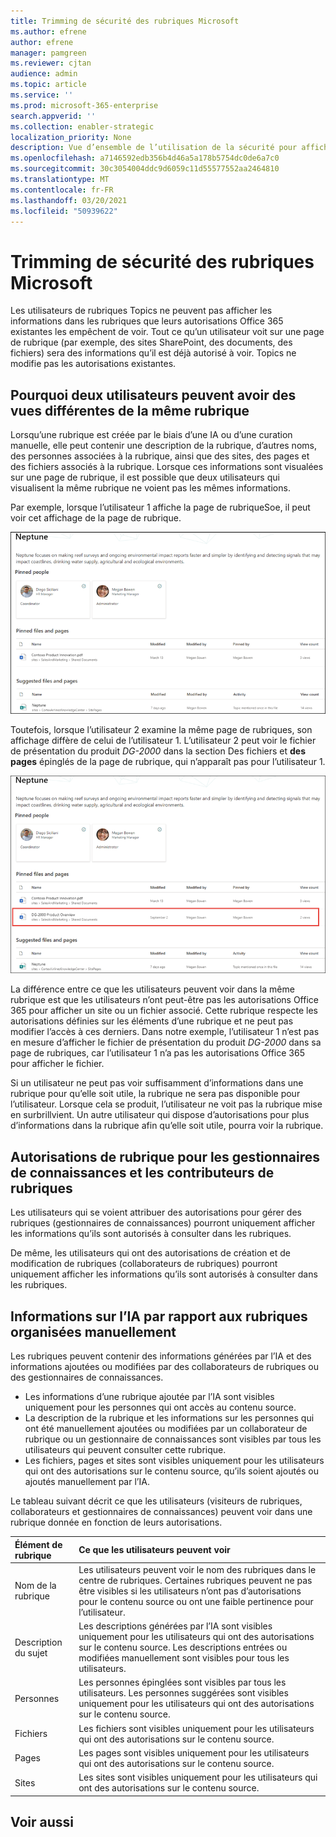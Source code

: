 ```yaml
---
title: Trimming de sécurité des rubriques Microsoft
ms.author: efrene
author: efrene
manager: pamgreen
ms.reviewer: cjtan
audience: admin
ms.topic: article
ms.service: ''
ms.prod: microsoft-365-enterprise
search.appverid: ''
ms.collection: enabler-strategic
localization_priority: None
description: Vue d’ensemble de l’utilisation de la sécurité pour afficher les rubriques.
ms.openlocfilehash: a7146592edb356b4d46a5a178b5754dc0de6a7c0
ms.sourcegitcommit: 30c3054004ddc9d6059c11d55577552aa2464810
ms.translationtype: MT
ms.contentlocale: fr-FR
ms.lasthandoff: 03/20/2021
ms.locfileid: "50939622"
---
```

# <a name="microsoft-viva-topics-security-trimming"></a>Trimming de sécurité des rubriques Microsoft 

Les utilisateurs de rubriques Topics ne peuvent pas afficher les informations dans les rubriques que leurs autorisations Office 365 existantes les empêchent de voir. Tout ce qu’un utilisateur voit sur une page de rubrique (par exemple, des sites SharePoint, des documents, des fichiers) sera des informations qu’il est déjà autorisé à voir. Topics ne modifie pas les autorisations existantes.

## <a name="why-two-users-may-have-different-views-of-the-same-topic"></a>Pourquoi deux utilisateurs peuvent avoir des vues différentes de la même rubrique

Lorsqu’une rubrique est créée par le biais d’une IA ou d’une curation manuelle, elle peut contenir une description de la rubrique, d’autres noms, des personnes associées à la rubrique, ainsi que des sites, des pages et des fichiers associés à la rubrique. Lorsque ces informations sont visualées sur une page de rubrique, il est possible que deux utilisateurs qui visualisent la même rubrique ne voient pas les mêmes informations.
  
Par exemple, lorsque l’utilisateur 1 affiche la page de rubriqueSoe, il peut voir cet affichage de la page de rubrique.

![Rubrique de l’utilisateur 1](../media/knowledge-management/user2-topic-view.png) </br> 

Toutefois, lorsque l’utilisateur 2 examine la même page de rubriques, son affichage diffère de celui de l’utilisateur 1.  L’utilisateur 2 peut voir le fichier de présentation du produit *DG-2000* dans la section Des fichiers et **des pages** épinglés de la page de rubrique, qui n’apparaît pas pour l’utilisateur 1. 

![Rubrique de Rubrique pour l’utilisateur 2](../media/knowledge-management/user1-topic-view.png) </br> 

La différence entre ce que les utilisateurs peuvent voir dans la même rubrique est que les utilisateurs n’ont peut-être pas les autorisations Office 365 pour afficher un site ou un fichier associé.  Cette rubrique respecte les autorisations définies sur les éléments d’une rubrique et ne peut pas modifier l’accès à ces derniers. Dans notre exemple, l’utilisateur 1 n’est pas en mesure d’afficher le fichier de présentation du produit *DG-2000* dans sa page de rubriques, car l’utilisateur 1 n’a pas les autorisations Office 365 pour afficher le fichier.

Si un utilisateur ne peut pas voir suffisamment d’informations dans une rubrique pour qu’elle soit utile, la rubrique ne sera pas disponible pour l’utilisateur. Lorsque cela se produit, l’utilisateur ne voit pas la rubrique mise en surbrillvient. Un autre utilisateur qui dispose d’autorisations pour plus d’informations dans la rubrique afin qu’elle soit utile, pourra voir la rubrique.


## <a name="topic-permissions-for-knowledge-managers-and-topic-contributors"></a>Autorisations de rubrique pour les gestionnaires de connaissances et les contributeurs de rubriques

Les utilisateurs qui se voient attribuer des autorisations pour gérer des rubriques (gestionnaires de connaissances) pourront uniquement afficher les informations qu’ils sont autorisés à consulter dans les rubriques.

De même, les utilisateurs qui ont des autorisations de création et de modification de rubriques (collaborateurs de rubriques) pourront uniquement afficher les informations qu’ils sont autorisés à consulter dans les rubriques. 


## <a name="ai-versus-manually-curated-topic-information"></a>Informations sur l’IA par rapport aux rubriques organisées manuellement

Les rubriques peuvent contenir des informations générées par l’IA et des informations ajoutées ou modifiées par des collaborateurs de rubriques ou des gestionnaires de connaissances.

 - Les informations d’une rubrique ajoutée par l’IA sont visibles uniquement pour les personnes qui ont accès au contenu source.
 - La description de la rubrique et les informations sur les personnes qui ont été manuellement ajoutées ou modifiées par un collaborateur de rubrique ou un gestionnaire de connaissances sont visibles par tous les utilisateurs qui peuvent consulter cette rubrique.
 - Les fichiers, pages et sites sont visibles uniquement pour les utilisateurs qui ont des autorisations sur le contenu source, qu’ils soient ajoutés ou ajoutés manuellement par l’IA.

Le tableau suivant décrit ce que les utilisateurs (visiteurs de rubriques, collaborateurs et gestionnaires de connaissances) peuvent voir dans une rubrique donnée en fonction de leurs autorisations.

|Élément de rubrique|Ce que les utilisateurs peuvent voir|
|:---------|:------------------|
|Nom de la rubrique|Les utilisateurs peuvent voir le nom des rubriques dans le centre de rubriques. Certaines rubriques peuvent ne pas être visibles si les utilisateurs n’ont pas d’autorisations pour le contenu source ou ont une faible pertinence pour l’utilisateur.|
|Description du sujet|Les descriptions générées par l’IA sont visibles uniquement pour les utilisateurs qui ont des autorisations sur le contenu source. Les descriptions entrées ou modifiées manuellement sont visibles pour tous les utilisateurs.|
|Personnes|Les personnes épinglées sont visibles par tous les utilisateurs. Les personnes suggérées sont visibles uniquement pour les utilisateurs qui ont des autorisations sur le contenu source.|
|Fichiers|Les fichiers sont visibles uniquement pour les utilisateurs qui ont des autorisations sur le contenu source.|
|Pages|Les pages sont visibles uniquement pour les utilisateurs qui ont des autorisations sur le contenu source.|
|Sites|Les sites sont visibles uniquement pour les utilisateurs qui ont des autorisations sur le contenu source.|




## <a name="see-also"></a>Voir aussi

